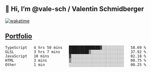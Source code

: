 ## 👋 Hi, I’m @vale-sch / Valentin Schmidberger
[![wakatime](https://wakatime.com/badge/user/7560c813-56c2-4ce8-b378-268c8ee84276.svg)](https://wakatime.com/@7560c813-56c2-4ce8-b378-268c8ee84276)
##  [Portfolio](https://vale-sch.github.io/ValentinSchmidberger/ "Portfolio")
<!--START_SECTION:waka-->

```text
TypeScript   4 hrs 50 mins   ██████████████▓░░░░░░░░░░   58.69 %
GLSL         3 hrs 7 mins    █████████▒░░░░░░░░░░░░░░░   37.92 %
JavaScript   10 mins         ▓░░░░░░░░░░░░░░░░░░░░░░░░   02.18 %
HTML         3 mins          ▒░░░░░░░░░░░░░░░░░░░░░░░░   00.75 %
Other        1 min           ░░░░░░░░░░░░░░░░░░░░░░░░░   00.25 %
```

<!--END_SECTION:waka-->
